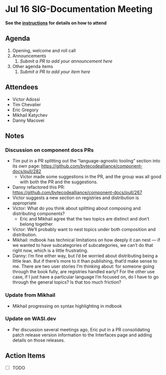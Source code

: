 # Jul 16 SIG-Documentation Meeting

**See the [instructions](../README.md) for details on how to attend**

## Agenda

1. Opening, welcome and roll call
1. Announcements
    1. _Submit a PR to add your announcement here_
1. Other agenda items
    1. _Submit a PR to add your item here_

## Attendees

* Victor Adossi
* Tim Chevalier
* Eric Gregory
* Mikhail Katychev
* Danny Macovei

## Notes

### Discussion on component docs PRs

* Tim put in a PR splitting out the “language-agnostic tooling” section into its own page: https://github.com/bytecodealliance/component-docs/pull/282
    * Victor made some suggestions in the PR, and the group was all good with both the PR and the suggestions.
* Danny refactored this PR: https://github.com/bytecodealliance/component-docs/pull/267
* Victor suggests a new section on registries and distribution is appropriate
* Victor: What do you think about splitting about composing and distributing components?
    * Eric and Mikhail agree that the two topics are distinct and don’t belong together
* Victor: We’ll probably want to nest topics under both composition and distribution.
* Mikhail: mdbook has technical limitations on how deeply it can nest — if we wanted to have subcategories of subcategories, we can’t do that right now, which is a little frustrating.
* Danny: I’m fine either way, but I’d be worried about distributing being a little lean. But if there’s more to it than publishing, that’d make sense to me. There are two user stories I’m thinking about: for someone going through the book fully, are registries handled early? For the other use case, if I just have a particular language I’m focused on, do I have to go through the general topics? Is that too much friction?

### Update from Mikhail

* Mikhail progressing on syntax highlighting in mdbook

### Update on WASI.dev

* Per discussion several meetings ago, Eric put in a PR consolidating patch release version information to the Interfaces page and adding details on those releases.

## Action Items

* [ ] TODO
